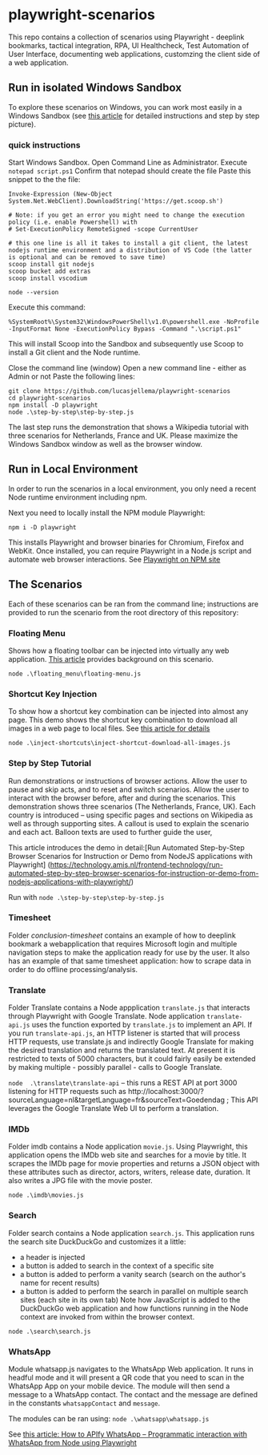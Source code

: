 # playwright-scenarios
This repo contains a collection of scenarios using Playwright - deeplink bookmarks, tactical integration, RPA, UI Healthcheck, Test Automation of User Interface, documenting web applications, customzing the client side of a web application.

## Run in isolated Windows Sandbox
To explore these scenarios on Windows, you can work most easily in a Windows Sandbox (see [this article](https://technology.amis.nl/frontend-technology/quickly-run-nodejs-demos-in-vanilla-windows-sandbox-featuring-scoop/) for detailed instructions and step by step picture).

### quick instructions

Start Windows Sandbox.
Open Command Line as Administrator.
Execute `notepad script.ps1`
Confirm that notepad should create the file
Paste this snippet to the the file:
```
Invoke-Expression (New-Object System.Net.WebClient).DownloadString('https://get.scoop.sh')

# Note: if you get an error you might need to change the execution policy (i.e. enable Powershell) with
# Set-ExecutionPolicy RemoteSigned -scope CurrentUser

# this one line is all it takes to install a git client, the latest nodejs runtime environment and a distribution of VS Code (the latter is optional and can be removed to save time)
scoop install git nodejs 
scoop bucket add extras 
scoop install vscodium

node --version
```
Execute this command:
```
%SystemRoot%\System32\WindowsPowerShell\v1.0\powershell.exe -NoProfile -InputFormat None -ExecutionPolicy Bypass -Command ".\script.ps1"
```
This will install Scoop into the Sandbox and subsequently use Scoop to install a Git client and the Node runtime.

Close the command line (window)
Open a new command line - either as Admin or not
Paste the following lines:
```
git clone https://github.com/lucasjellema/playwright-scenarios
cd playwright-scenarios
npm install -D playwright
node .\step-by-step\step-by-step.js
```
The last step runs the demonstration that shows a Wikipedia tutorial with three scenarios for Netherlands, France and UK. Please maximize the Windows Sandbox window as well as the browser window.


## Run in Local Environment
In order to run the scenarios in a local environment, you only need a recent Node runtime environment including npm.

Next you need to locally install the NPM module Playwright:

`npm i -D playwright`

This installs Playwright and browser binaries for Chromium, Firefox and WebKit. Once installed, you can require Playwright in a Node.js script and automate web browser interactions. See [Playwright on NPM site](https://www.npmjs.com/package/playwright)

## The Scenarios

Each of these scenarios can be ran from the command line; instructions are provided to run the scenario from the root directory of this repository:

### Floating Menu
Shows how a floating toolbar can be injected into virtually any web application. [This article](https://technology.amis.nl/frontend-technology/inject-generic-floating-toolbar-into-any-web-application-or-site-using-playwright/) provides background on this scenario.

`node .\floating_menu\floating-menu.js`


### Shortcut Key Injection
To show how a shortcut key combination can be injected into almost any page. This demo shows the shortcut key combination to download all images in a web page to local files. See [this article for details](https://technology.amis.nl/tech/use-playwright-to-inject-shortcut-keys-into-any-web-page-for-example-to-download-all-images/) 

`node .\inject-shortcuts\inject-shortcut-download-all-images.js`

### Step by Step Tutorial
Run demonstrations or instructions of browser actions. Allow the user to pause and skip acts, and to reset and switch scenarios. Allow the user to interact with the browser before, after and during the scenarios. This demonstration shows three scenarios (The Netherlands, France, UK). Each country is introduced – using specific pages and sections on Wikipedia as well as through supporting sites. A callout is used to explain the scenario and each act. Balloon texts are used to further guide the user,

This article introduces the demo in detail:[Run Automated Step-by-Step Browser Scenarios for Instruction or Demo from NodeJS applications with Playwright]
(https://technology.amis.nl/frontend-technology/run-automated-step-by-step-browser-scenarios-for-instruction-or-demo-from-nodejs-applications-with-playwright/)

Run with
`node .\step-by-step\step-by-step.js`

### Timesheet
Folder *conclusion-timesheet* contains an example of how to deeplink bookmark a webapplication that requires Microsoft login and multiple navigation steps to make the application ready for use by the user. It also has an example of that same timesheet application: how to scrape data in order to do offline processing/analysis.

### Translate
Folder Translate contains a Node appplication `translate.js` that interacts through Playwright with Google Translate. Node application `translate-api.js` uses the function exported by `translate.js` to implement an API. If you run `translate-api.js`, an HTTP listener is started that will process HTTP requests, use translate.js and indirectly Google Translate for making the desired translation and returns the translated text. At present it is restricted to texts of 5000 characters, but it could fairly easily be extended by making multiple - possibly parallel - calls to Google Translate.

`node  .\translate\translate-api` – this runs a REST API at port 3000 listening for HTTP requests such as http://localhost:3000/?sourceLanguage=nl&targetLanguage=fr&sourceText=Goedendag ; This API leverages the Google Translate Web UI to perform a translation.

### IMDb
Folder imdb contains a Node application `movie.js`. Using Playwright, this application opens the IMDb web site and searches for a movie by title. It scrapes the IMDb page for movie properties and returns a JSON object with these attributes such as director, actors, writers, release date, duration. It also writes a JPG file with the movie poster. 

`node .\imdb\movies.js`

### Search
Folder search contains a Node application `search.js`. This application runs the search site DuckDuckGo and customizes it a little: 
* a header is injected
* a button is added to search in the context of a specific site
* a button is added to perform a vanity search (search on the author's name for recent results)
* a button is added to perform the search in parallel on multiple search sites (each site in its own tab)
Note how JavaScript is added to the DuckDuckGo web application and how functions running in the Node context are invoked from within the browser context.

`node .\search\search.js`

### WhatsApp

Module whatsapp.js navigates to the WhatsApp Web application. It runs in headful mode and it will present a QR code that you need to scan in the WhatsApp App on your mobile device. The module will then send a message to a WhatsApp contact. The contact and the message are defined in the constants `whatsappContact` and `message`. 

The modules can be ran using:
`node .\whatsapp\whatsapp.js`

See [this article: How to APIfy WhatsApp – Programmatic interaction with WhatsApp from Node using Playwright](https://technology.amis.nl/languages/node-js/how-to-apify-whatsapp-programmatic-interaction-with-whatsapp-from-node-using-playwright/)